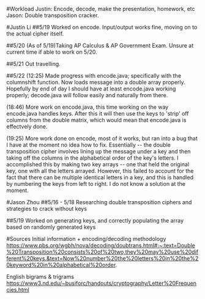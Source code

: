 #Workload
Justin: Encode, decode, make the presentation, homework, etc
Jason: Double transposition cracker.


#Justin Li
##5/19
Worked on encode. Input/output works fine, moving on to the actual cipher itself.

##5/20
(As of 5/19)Taking AP Calculus & AP Government Exam. Unsure at current time if able to work on 5/20.

##5/21
Out travelling.

##5/22
(12:25) Made progress with encode.java; specifically with the columnshift function. Now loads message into a double array properly. Hopefully by end of day I should have at least encode.java working properly; decode.java will follow easily and naturally from there.

(18:46) More work on encode.java, this time working on the way encode.java handles keys. After this it will then use the keys to 'strip' off columns from the double matrix, which would mean that encode.java is effectvely done.

(19:25) More work done on encode, most of it works, but ran into a bug that I have at the moment no idea how to fix. Essentially -- the double transposition cipher involves lining up the message under a key and then taking off the columns in the alphabetical order of the key's letters. I accomplished this by making two key arrays -- one that held the original key, one with all the letters arrayed. However, this failed to account for the fact that there can be multiple identical letters in a key, and this is handled by numbering the keys from left to right. I do not know a solution at the moment.


#Jason Zhou
##5/16 - 5/18
Researching double transposition ciphers and strategies to crack without keys

##5/19
Worked on generating keys, and correctly populating the array based on randomly generated keys

#Sources
Initial information + encoding/decoding methodology
https://www.pbs.org/wgbh/nova/decoding/doubtrans.html#:~:text=Double%20Transposition%20consists%20of%20two,they%20may%20use%20different%20keys.&text=Now%20number%20the%20letters%20in%20the%20keyword%20in%20alphabetical%20order.

English bigrams & trigrams
https://www3.nd.edu/~busiforc/handouts/cryptography/Letter%20Frequencies.html
